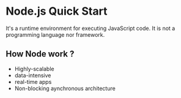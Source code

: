 # Node.js Quick Start

It's a runtime environment for executing JavaScript code. It is not a programming language nor framework.

## How Node work ?
* Highly-scalable
* data-intensive
* real-time apps
* Non-blocking aynchronous architecture